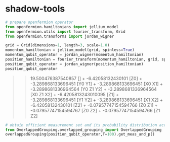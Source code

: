 # shadow-tools

```python
# prepare openfermion operator
from openfermion.hamiltonians import jellium_model
from openfermion.utils import fourier_transform, Grid
from openfermion.transforms import jordan_wigner

grid = Grid(dimensions=1, length=3, scale=1.0)
momentum_hamiltonian = jellium_model(grid, spinless=True)
momentum_qubit_operator = jordan_wigner(momentum_hamiltonian)
position_hamiltonian = fourier_transform(momentum_hamiltonian, grid, spinless=True)
position_qubit_operator = jordan_wigner(position_hamiltonian)
position_qubit_operator
```

>>19.500476387540857 [] +
-6.42058132430101 [Z0] +
-3.289868133696451 [Y0 Y1] +
-3.289868133696451 [X0 X1] +
-3.2898681336964564 [Y0 Z1 Y2] +
-3.2898681336964564 [X0 Z1 X2] +
-6.4205813243010095 [Z1] +
-3.289868133696451 [Y1 Y2] +
-3.289868133696451 [X1 X2] +
-6.42058132430101 [Z2] +
-0.07957747154594766 [Z0 Z1] +
-0.07957747154594767 [Z0 Z2] +
-0.07957747154594766 [Z1 Z2]


```python
# obtain efficient measurement set and its probability distribution according to overlapped grouping
from OverlappedGrouping.overlapped_grouping import OverlappedGrouping
overlappedGrouping(position_qubit_operator,T=100).get_meas_and_p()

```
